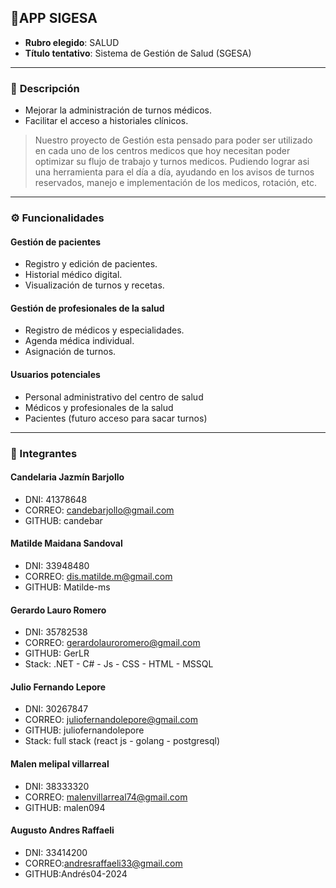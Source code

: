## 📌**APP SIGESA**
- **Rubro elegido**: SALUD  
- **Título tentativo**: Sistema de Gestión de Salud (SGESA)
---
### 🧠 **Descripción**
   - Mejorar la administración de turnos médicos.
   - Facilitar el acceso a historiales clínicos.
> Nuestro proyecto de Gestión esta pensado para poder ser utilizado en cada uno de los centros medicos que hoy necesitan poder optimizar su flujo de trabajo y turnos medicos. Pudiendo lograr asi una herramienta para el día a día, ayudando en los avisos de turnos reservados, manejo e implementación de los medicos, rotación, etc.
---
### ⚙️ **Funcionalidades**

#### Gestión de pacientes
- Registro y edición de pacientes.
- Historial médico digital.
- Visualización de turnos y recetas.

#### Gestión de profesionales de la salud
- Registro de médicos y especialidades.
- Agenda médica individual.
- Asignación de turnos.

#### Usuarios potenciales
- Personal administrativo del centro de salud
- Médicos y profesionales de la salud
- Pacientes (futuro acceso para sacar turnos)
---

### 👥 Integrantes

#### Candelaria Jazmín Barjollo 
- DNI: 41378648	
- CORREO: candebarjollo@gmail.com	
- GITHUB: candebar

#### Matilde Maidana Sandoval 
- DNI: 33948480	
- CORREO: dis.matilde.m@gmail.com
- GITHUB: Matilde-ms

#### Gerardo Lauro Romero 
- DNI: 35782538	
- CORREO: gerardolauroromero@gmail.com
- GITHUB: GerLR
- Stack: .NET - C# - Js - CSS - HTML - MSSQL

#### Julio Fernando Lepore 
- DNI: 30267847
- CORREO: juliofernandolepore@gmail.com
- GITHUB: juliofernandolepore
- Stack: full stack (react js - golang - postgresql)

#### Malen melipal villarreal
- DNI: 38333320
- CORREO: malenvillarreal74@gmail.com
- GITHUB: malen094

#### Augusto Andres Raffaeli
- DNI: 33414200
- CORREO:andresraffaeli33@gmail.com
- GITHUB:Andrés04-2024
